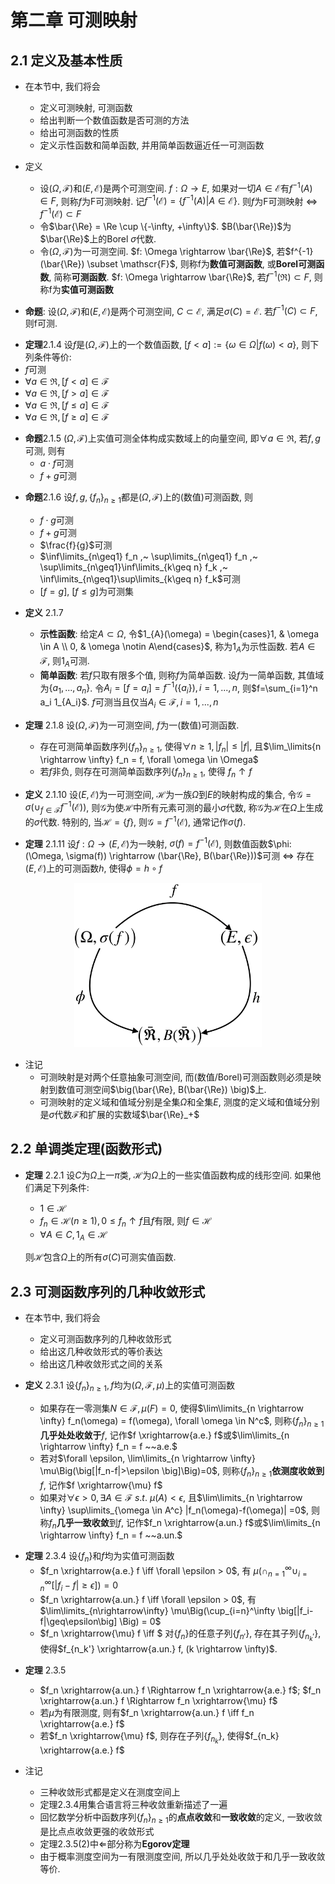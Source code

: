 # 第二章 可测映射
## 2.1 定义及基本性质
- 在本节中, 我们将会
  - 定义可测映射, 可测函数
  - 给出判断一个数值函数是否可测的方法
  - 给出可测函数的性质
  - 定义示性函数和简单函数, 并用简单函数逼近任一可测函数

- 定义
  - 设$(\Omega, \mathscr{F})$和$(E, \mathscr{E})$是两个可测空间. $f: \Omega \rightarrow E$, 如果对一切$A \in \mathscr{E}$有$f^{-1}(A) \in F$, 则称$f$为F可测映射. 记$f^{-1}(\mathscr{E}) = \{ f^{-1}(A) | A\in\mathscr{E} \}$. 则$f$为F可测映射 $\iff$ $f^{-1}(\mathscr{E}) \subset F$
  - 令$\bar{\Re} = \Re \cup \{-\infty, +\infty\}$. $B(\bar{\Re})$为$\bar{\Re}$上的Borel $\sigma$代数.
  - 令$(\Omega, \mathscr{F})$为一可测空间. $f: \Omega \rightarrow \bar{\Re}$, 若$f^{-1}(\bar{\Re}) \subset \mathscr{F}$, 则称f为**数值可测函数**, 或**Borel可测函数**, 简称**可测函数**. $f: \Omega \rightarrow \bar{\Re}$, 若$f^{-1}(\Re) \subset F$, 则称f为**实值可测函数**

<!--IMPORTANT-->
- **命题**: 设$(\Omega, \mathscr{F})$和$(E, \mathscr{E})$是两个可测空间, $C \subset \mathscr{E}$, 满足$\sigma(C) = \mathscr{E}$. 若$f^{-1}(C) \subset F$, 则f可测.

<!--IMPORTANT-->
- **定理**2.1.4 设$f$是$(\Omega, \mathscr{F})$上的一个数值函数, $[f < a] := \{ \omega \in \Omega | f(\omega) < a \}$, 则下列条件等价:
 - $f$可测
 - $\forall a \in \Re, [f < a] \in \mathscr{F}$
 - $\forall a \in \Re, [f > a] \in \mathscr{F}$
 - $\forall a \in \Re, [f \leq a] \in \mathscr{F}$
 - $\forall a \in \Re, [f \geq a] \in \mathscr{F}$

<!--IMPORTANT-->
- **命题**2.1.5 $(\Omega, \mathscr{F})$上实值可测全体构成实数域上的向量空间, 即$\forall a \in \Re$, 若$f, g$可测, 则有
  - $a\cdot f$可测
  - $f+g$可测

<!--IMPORTANT-->
- **命题**2.1.6 设$f, g, \{f_n\}_{n\geq1}$都是$(\Omega, \mathscr{F})$上的(数值)可测函数, 则
  - $f \cdot g$可测
  - $f+g$可测
  - $\frac{f}{g}$可测
  - $\inf\limits_{n\geq1} f_n ,~ \sup\limits_{n\geq1} f_n ,~ \sup\limits_{n\geq1}\inf\limits_{k\geq n} f_k ,~ \inf\limits_{n\geq1}\sup\limits_{k\geq n} f_k$可测
  - $[f=g],~ [f \leq g]$为可测集

- **定义** 2.1.7
  - **示性函数**: 给定$A \subset \Omega$, 令$1_{A}(\omega) = \begin{cases}1, & \omega \in A \\ 0, & \omega \notin A\end{cases}$, 称为$1_{A}$为示性函数. 若$A \in \mathscr{F}$, 则$1_{A}$可测.
  - **简单函数**: 若$f$只取有限多个值, 则称$f$为简单函数. 设$f$为一简单函数, 其值域为$\{a_1, ..., a_n\}$. 令$A_i = [f=a_i] = f^{-1}(\{a_i\}), i=1, ..., n$, 则$f=\sum_{i=1}^n a_i 1_{A_i}$. $f$可测当且仅当$A_i \in \mathscr{F}, i=1,...,n$ 

<!--IMPORTANT-->
- **定理** 2.1.8 设$(\Omega, \mathscr{F})$为一可测空间, $f$为一(数值)可测函数.
  - 存在可测简单函数序列$\{f_n\}_{n\geq 1}$, 使得$\forall n \geq 1, |f_n| \leq |f|$, 且$\lim_\limits{n \rightarrow \infty} f_n = f, \forall \omega \in \Omega$
  - 若$f$非负, 则存在可测简单函数序列$\{f_n\}_{n\geq 1}$, 使得 $f_n \uparrow f$

- **定义** 2.1.10 设$(E, \mathscr{E})$为一可测空间, $\mathscr{H}$为一族$\Omega$到$E$的映射构成的集合, 令$\mathscr{G} = \sigma\big( \cup_{f\in\mathscr{F}}f^{-1}(\mathscr{E}) \big)$, 则$\mathscr{G}$为使$\mathscr{H}$中所有元素可测的最小$\sigma$代数, 称$\mathscr{G}$为$\mathscr{H}$在$\Omega$上生成的$\sigma$代数. 特别的, 当$\mathscr{H} = \{f\}$, 则$\mathscr{G} = f^{-1}(\mathscr{E})$, 通常记作$\sigma(f)$.

<!--未证明-->
- **定理** 2.1.11 设$f: \Omega \rightarrow (E, \mathscr{E})$为一映射, $\sigma(f) = f^{-1}(\mathscr{E})$, 则数值函数$\phi: (\Omega, \sigma(f)) \rightarrow (\bar{\Re}, B(\bar{\Re}))$可测 $\iff$ 存在$(E, \mathscr{E})$上的可测函数$h$, 使得$\phi = h \circ f$

<center>
<img src="figures/thm-2-1-11.png" alt="drawing" width="300"/>
</center>

- 注记
  - 可测映射是对两个任意抽象可测空间, 而(数值/Borel)可测函数则必须是映射到数值可测空间$\big(\bar{\Re}, B(\bar{\Re}) \big)$上.
  - 可测映射的定义域和值域分别是全集$\Omega$和全集$E$, 测度的定义域和值域分别是$\sigma$代数$\mathscr{F}$和扩展的实数域$\bar{\Re}_+$

## 2.2 单调类定理(函数形式)
<!--未证明-->
- **定理** 2.2.1 设$C$为$\Omega$上一$\pi$类, $\mathscr{H}$为$\Omega$上的一些实值函数构成的线形空间. 如果他们满足下列条件:
  - $1 \in \mathscr{H}$
  - $f_n \in \mathscr{H} (n \geq 1), 0 \leq f_n \uparrow f$且$f$有限, 则$f \in \mathscr{H}$
  - $\forall A \in C, 1_A \in \mathscr{H}$

  则$\mathscr{H}$包含$\Omega$上的所有$\sigma(C)$可测实值函数.

## 2.3 可测函数序列的几种收敛形式
- 在本节中, 我们将会
  - 定义可测函数序列的几种收敛形式
  - 给出这几种收敛形式的等价表达
  - 给出这几种收敛形式之间的关系

- **定义** 2.3.1 设$\{f_n\}_{n\geq1}, f$均为$(\Omega, \mathscr{F}, \mu)$上的实值可测函数
  - 如果存在一零测集$N \in \mathscr{F}, \mu(F)=0$, 使得$\lim\limits_{n \rightarrow \infty} f_n(\omega) = f(\omega), \forall \omega \in N^c$, 则称$\{f_n\}_{n\geq1}$**几乎处处收敛于**$f$, 记作$f \xrightarrow{a.e.} f$或$\lim\limits_{n \rightarrow \infty} f_n = f ~~a.e.$
  - 若对$\forall \epsilon, \lim\limits_{n \rightarrow \infty} \mu\Big(\big[|f_n-f|>\epsilon \big]\Big)=0$, 则称$\{f_n\}_{n\geq1}$**依测度收敛到**$f$, 记作$f \xrightarrow{\mu} f$
  - 如果对$\forall \epsilon > 0, \exists A \in \mathscr{F} ~s.t.~ \mu(A) < \epsilon$, 且$\lim\limits_{n \rightarrow \infty} \sup\limits_{\omega \in A^c} |f_n(\omega)-f(\omega)| =0$, 则称$f_n$**几乎一致收敛**到$f$, 记作$f_n \xrightarrow{a.un.} f$或$\lim\limits_{n \rightarrow \infty} f_n = f ~~a.un.$

<!--(2)(3)待证明-->
- **定理** 2.3.4 设$\{f_n\}$和$f$均为实值可测函数
  - $f_n \xrightarrow{a.e.} f \iff \forall \epsilon > 0$, 有 $\mu\Big( \cap_{n=1}^\infty \cup_{i=n}^\infty \big[|f_i-f|\geq\epsilon\big] \Big) = 0$
  - $f_n \xrightarrow{a.un.} f \iff \forall \epsilon > 0$, 有 $\lim\limits_{n\rightarrow\infty} \mu\Big(\cup_{i=n}^\infty \big[|f_i-f|\geq\epsilon\big] \Big) = 0$
  - $f_n \xrightarrow{\mu} f \iff $ 对$\{f_n\}$的任意子列$\{f_{n'}\}$, 存在其子列$\{f_{n_k'}\}$, 使得$f_{n_k'} \xrightarrow{a.un.} f, (k \rightarrow \infty)$.

<!--(3)待证明-->
- **定理** 2.3.5 
  - $f_n \xrightarrow{a.un.} f  \Rightarrow f_n \xrightarrow{a.e.} f$; $f_n \xrightarrow{a.un.} f  \Rightarrow f_n \xrightarrow{\mu} f$
  - 若$\mu$为有限测度, 则有$f_n \xrightarrow{a.un.} f  \iff f_n \xrightarrow{a.e.} f$
  - 若$f_n \xrightarrow{\mu} f$, 则存在子列$\{f_{n_k}\}$, 使得$f_{n_k} \xrightarrow{a.e.} f$

- 注记
  - 三种收敛形式都是定义在测度空间上
  - 定理2.3.4用集合语言将三种收敛重新描述了一遍
  - 回忆数学分析中函数序列$\{f_n\}_{n\geq1}$的**点点收敛**和**一致收敛**的定义, 一致收敛是比点点收敛更强的收敛形式
  - 定理2.3.5(2)中$\Leftarrow$部分称为**Egorov定理**
  - 由于概率测度空间为一有限测度空间, 所以几乎处处收敛于和几乎一致收敛等价.


